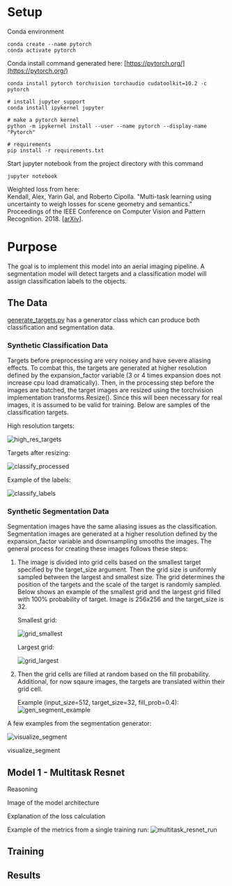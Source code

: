 # Setup


Conda environment
```
conda create --name pytorch
conda activate pytorch
```
Conda install command generated here: [https://pytorch.org/](https://pytorch.org/)
```
conda install pytorch torchvision torchaudio cudatoolkit=10.2 -c pytorch
```

```
# install jupyter support
conda install ipykernel jupyter

# make a pytorch kernel
python -m ipykernel install --user --name pytorch --display-name "Pytorch"

# requirements
pip install -r requirements.txt
```

Start jupyter notebook from the project directory with this command
```
jupyter notebook
```

Weighted loss from here:<br>
Kendall, Alex, Yarin Gal, and Roberto Cipolla. "Multi-task learning using uncertainty to weigh losses for scene geometry and semantics." Proceedings of the IEEE Conference on Computer Vision and Pattern Recognition. 2018.
[[arXiv](https://arxiv.org/abs/1705.07115)].

# Purpose

The goal is to implement this model into an aerial imaging pipeline. A segmentation model will detect targets and a classification model will assign classification labels to the objects.

## The Data

[generate_targets.py](https://github.com/Lukeasargen/targetClassifier/blob/main/generate_targets.py) has a generator class which can produce both classification and segmentation data.

### Synthetic Classification Data
Targets before preprocessing are very noisey and have severe aliasing effects. To combat this, the targets are generated at higher resolution defined by the expansion_factor variable (3 or 4 times expansion does not increase cpu load dramatically). Then, in the processing step before the images are batched, the target images are resized using the torchvision implementation transforms.Resize(). Since this will been necessary for real images, it is assumed to be valid for training. Below are samples of the classification targets.

High resolution targets:

![high_res_targets](/images/readme/high_res_targets.jpeg)

Targets after resizing:

![classify_processed](/images/readme/classify_processed.png)

Example of the labels:

![classify_labels](/images/readme/classify_labels.png)


### Synthetic Segmentation Data
Segmentation images have the same aliasing issues as the classification. Segmentation images are generated at a higher resolution defined by the expansion_factor variable and downsampling smooths the images. The general process for creating these images follows these steps:

1. The image is divided into grid cells based on the smallest target specified by the target_size argument. Then the grid size is uniformly sampled between the largest and smallest size. The grid determines the position of the targets and the scale of the target is randomly sampled. Below shows an example of the smallest grid and the largest grid filled with 100% probability of target. Image is 256x256 and the target_size is 32.

    Smallest grid:

    ![grid_smallest](/images/readme/grid_smallest.png)


    Largest grid:

    ![grid_largest](/images/readme/grid_largest.png)


2. Then the grid cells are filled at random based on the fill probability. Additional, for now sqaure images, the targets are translated within their grid cell.

    Example (input_size=512, target_size=32, fill_prob=0.4):
    ![gen_segment_example](/images/readme/gen_segment_example.png)

A few examples from the segmentation generator:

![visualize_segment](/images/readme/visualize_segment.jpeg)


visualize_segment
## Model 1 - Multitask Resnet

Reasoning

Image of the model architecture

Explanation of the loss calculation

Example of the metrics from a single training run:
![multitask_resnet_run](/images/readme/multitask_resnet_run.png)


## Training

## Results
